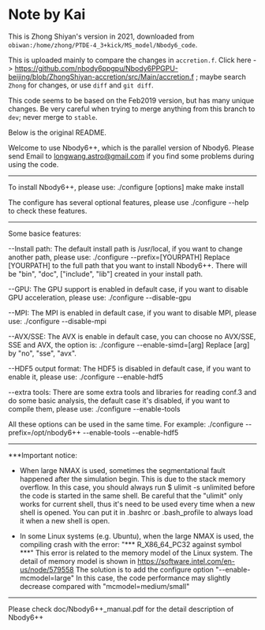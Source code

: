 # Note by Kai

This is Zhong Shiyan's version in 2021, downloaded from `obiwan:/home/zhong/PTDE-4_3+kick/MS_model/Nbody6_code`. 

This is uploaded mainly to compare the changes in `accretion.f`. Click here -> https://github.com/nbody6ppgpu/Nbody6PPGPU-beijing/blob/ZhongShiyan-accretion/src/Main/accretion.f ; maybe search `Zhong` for changes, or use `diff` and `git diff`.

This code seems to be based on the Feb2019 version, but has many unique changes. Be very careful when trying to merge anything from this branch to `dev`; never merge to `stable`.

Below is the original README.

Welcome to use Nbody6++, which is the parallel version of Nbody6.
Please send Email to longwang.astro@gmail.com if you find some problems during using the code.

---------------------------------------------------------------------
To install Nbody6++, please use:
./configure [options]
make
make install

The configure has several optional features, please use
./configure --help
to check these features.

----------------------
Some basice features:

--Install path:
The default install path is /usr/local, if you want to change another path, please use:
./configure --prefix=[YOURPATH]
Replace [YOURPATH] to the full path that you want to install Nbody6++.
There will be "bin", "doc", ["include", "lib"] created in your install path.

--GPU:
The GPU support is enabled in default case, if you want to disable GPU acceleration, please use:
./configure --disable-gpu

--MPI:
The MPI is enabled in default case, if you want to disable MPI, please use:
./configure --disable-mpi

--AVX/SSE:
The AVX is enable in default case, you can choose no AVX/SSE, SSE and AVX, the option is:
./configure --enable-simd=[arg]
Replace [arg] by "no", "sse", "avx".

--HDF5 output format:
The HDF5 is disabled in default case, if you want to enable it, please use:
./configure --enable-hdf5

--extra tools:
There are some extra tools and libraries for reading conf.3 and do some basic analysis, the default case it's disabled, if you want to compile them, please use:
./configure --enable-tools

All these options can be used in the same time. For example:
./configure --prefix=/opt/nbody6++ --enable-tools --enable-hdf5

---------------------------------------------------------------------
***Important notice:

* When large NMAX is used, sometimes the segmentational fault happened after the simulation begin. This is due to the stack memory overflow. In this case, you should always run 
 $ ulimit -s unlimited
 before the code is started in the same shell.
 Be careful that the "ulimit" only works for current shell, thus it's need to be used every time when a new shell is opened.
 You can put it in .bashrc or .bash_profile to always load it when a new shell is open.

* In some Linux systems (e.g. Ubuntu), when the large NMAX is used, the compiling crash with the error: 
 "*** R_X86_64_PC32 against symbol ***"
 This error is related to the memory model of the Linux system. The detail of memory model is shown in https://software.intel.com/en-us/node/579558 
 The solution is to add the configure option "--enable-mcmodel=large"
 In this case, the code performance may slightly decrease compared with "mcmodel=medium/small"

---------------------------------------------------------------------
Please check doc/Nbody6++_manual.pdf for the detail description of Nbody6++

